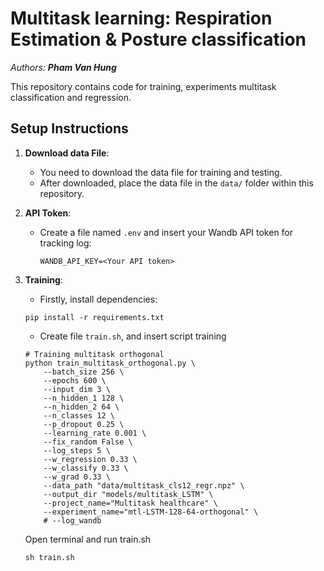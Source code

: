 # Multitask learning: Respiration Estimation & Posture classification

_Authors: **Pham Van Hung**_

This repository contains code for training, experiments multitask classification and regression.

## Setup Instructions

1. **Download data File**: 
   - You need to download the data file for training and testing.
   - After downloaded, place the data file in the `data/` folder within this repository.

2. **API Token**: 
    - Create a file named `.env` and insert your Wandb API token for tracking log:
        ```
        WANDB_API_KEY=<Your API token>
        ```

3. **Training**: 
   - Firstly, install dependencies:
   ```
   pip install -r requirements.txt
   ```
   - Create file `train.sh`, and insert script training
    ```
    # Training multitask orthogonal
    python train_multitask_orthogonal.py \
        --batch_size 256 \
        --epochs 600 \
        --input_dim 3 \
        --n_hidden_1 128 \
        --n_hidden_2 64 \
        --n_classes 12 \
        --p_dropout 0.25 \
        --learning_rate 0.001 \
        --fix_random False \
        --log_steps 5 \
        --w_regression 0.33 \
        --w_classify 0.33 \
        --w_grad 0.33 \
        --data_path "data/multitask_cls12_regr.npz" \
        --output_dir "models/multitask_LSTM" \
        --project_name="Multitask healthcare" \
        --experiment_name="mtl-LSTM-128-64-orthogonal" \
        # --log_wandb

    ```
    
    Open terminal and run train.sh
    ```
    sh train.sh
    ```


